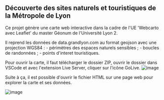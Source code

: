 ## Découverte des sites naturels et touristiques de la Métropole de Lyon

Ce projet génère une carte web interactive dans la cadre de l'UE 'Webcarto avec Leaflet' du master Géonum de l'Université Lyon 2. 

Il reprend les données de data.grandlyon.com au format geojson avec une projection WGS84 : 
      - périmètres des espaces naturels sensibles ;
      - boucles de randonnées ;
      - points d'interet touristiques.

Pour ouvrir la carte, il faut télécharger le dossier ZIP, ouvrir le dossier dans VSCode et avec l'extension Live Server, cliquer sur l'icône GoLive. 
![image](https://github.com/user-attachments/assets/64b7e670-440e-439e-b151-824050152d6c)

Suite à ça, il est possible d'ouvrir le fichier HTML sur une page web pour explorer la carte et ses données. 

![image](https://github.com/user-attachments/assets/c10a0144-c551-4444-8f83-f5397be378b9)



